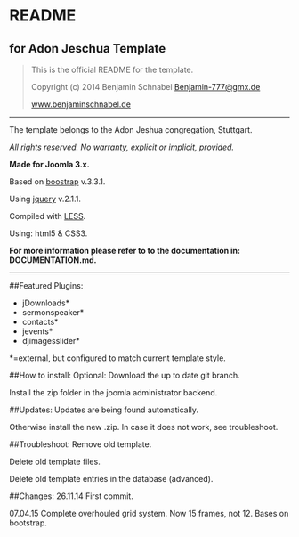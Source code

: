 # README #
## for Adon Jeschua Template ##

>This is the official README for the template.
>
>Copyright (c) 2014 Benjamin Schnabel <Benjamin-777@gmx.de>
>
>www.benjaminschnabel.de

------------------------------------------
The template belongs to the Adon Jeshua congregation, Stuttgart.

*All rights reserved. No warranty, explicit or implicit, provided.*

**Made for Joomla 3.x.**

Based on [boostrap](http://getbootstrap.com/) v.3.3.1.

Using [jquery](http://jquery.com/) v.2.1.1.

Compiled with [LESS](http://lesscss.org/).

Using: html5 & CSS3. 

**For more information please refer to to the documentation in: DOCUMENTATION.md.**

* * *
##Featured Plugins:
* jDownloads*
* sermonspeaker*
* contacts*
* jevents*
* djimagesslider*

*=external, but configured to match current template style.

##How to install:
Optional: Download the up to date git branch.

Install the zip folder in the joomla administrator backend.

##Updates:
Updates are being found automatically.

Otherwise install the new .zip. In case it does not work, see troubleshoot.

##Troubleshoot:
Remove old template.

Delete old template files.

Delete old template entries in the database (advanced).

##Changes:
26.11.14 First commit.

07.04.15 Complete overhouled grid system. Now 15 frames, not 12. Bases on bootstrap.
